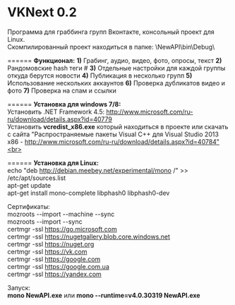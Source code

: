 VKNext 0.2
======
Программа для граббинга групп Вконтакте, консольный проект для Linux.<br>
Скомпилированный проект находиться в папке: \NewAPI\bin\Debug\ <br>

======
<b>Функционал:</b>
<b>1)</b> Грабинг, аудио, видео, фото, опросы, текст
<b>2)</b> Рандомовские hash теги #
<b>3)</b> Отдельные настройки для каждой группы откуда берутся новости
<b>4)</b> Публикация в несколько групп
<b>5)</b> Использование нескольких аккаунтов
<b>6)</b> Проверка дубликатов видео и фото
<b>7)</b> Проверка на спам и ссылки

======
<b>Установка для windows 7/8:</b> <br>
Установить .NET Framework 4.5: http://www.microsoft.com/ru-ru/download/details.aspx?id=40779<br>
Установить <b>vcredist_x86.exe</b> который находиться в проекте или скачать с сайта "Распространяемые пакеты Visual C++ для Visual Studio 2013 x86 - http://www.microsoft.com/ru-ru/download/details.aspx?id=40784"<br>

======
<b>Установка для Linux:</b><br>
echo "deb http://debian.meebey.net/experimental/mono /" >> /etc/apt/sources.list<br>
apt-get update<br>
apt-get install mono-complete libphash0 libphash0-dev<br>

Сертификаты:<br>
mozroots --import --machine --sync<br>
mozroots --import --sync<br>
certmgr -ssl https://go.microsoft.com<br>
certmgr -ssl https://nugetgallery.blob.core.windows.net<br>
certmgr -ssl https://nuget.org<br>
certmgr -ssl https://vk.com<br>
certmgr -ssl https://google.com<br>
certmgr -ssl https://google.com.ua<br>
certmgr -ssl https://yandex.com<br>

Запуск:<br>
<b>mono NewAPI.exe</b> или <b>mono --runtime=v4.0.30319 NewAPI.exe</b><br>

